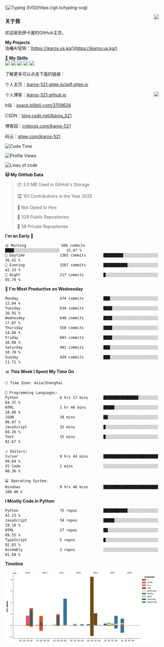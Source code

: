 [![Typing SVG](https://readme-typing-svg.herokuapp.com?size=25&duration=3000&color=8C43EA&vCenter=true&width=200&height=40&lines=Hi+Welcome+%F0%9F%91%8B%F0%9F%8F%BB;I'm+Love丶伊卡洛斯~~)](https://git.io/typing-svg)

<a href="#">
  <img align="right" src="https://github-readme-stats.vercel.app/api?username=Ikaros-521&count_private=true&show_icons=true&bg_color=15,f2f7fd,E0EAFC" />
</a>

### 关于我

欢迎来到伊卡酱的GitHub主页。

**My Projects**  
洛曦AI官网：[https://ikaros.us.kg/](https://ikaros.us.kg/)  

🌟 **My Skills**  
![](https://img.shields.io/badge/-C-A8B9CC?style=flat-square&logo=C&logoColor=fff)
![](https://img.shields.io/badge/-Python-3776AB?style=flat-square&logo=Python&logoColor=fff)
![](https://img.shields.io/badge/-JavaScript-F7DF1E?style=flat-square&logo=JavaScript&logoColor=fff)
![](https://img.shields.io/badge/-C++-00599C?style=flat-square&logo=Cpp&logoColor=fff)
![](https://img.shields.io/badge/-Linux-000000?style=flat-square&logo=Linux&logoColor=fff)

了解更多可以点击下面的链接：  

个人主页：[ikaros-521.gitee.io/self.gitee.io](https://ikaros-521.gitee.io/self.gitee.io/)  

<img align='right' src="https://github.com/Ikaros-521/Ikaros-521/assets/40910637/3a5e50bc-91dc-4aa5-b7a0-8b27ad1c2b33" height="330">

个人博客：[ikaros-521.github.io](https://ikaros-521.github.io/)  

b站：[space.bilibili.com/3709626](https://space.bilibili.com/3709626)  

CSDN：[blog.csdn.net/Ikaros_521](https://blog.csdn.net/Ikaros_521)  

博客园：[cnblogs.com/ikaros-521](https://www.cnblogs.com/ikaros-521)  

码云：[gitee.com/ikaros-521](https://gitee.com/ikaros-521)  


<!--START_SECTION:waka-->
![Code Time](http://img.shields.io/badge/Code%20Time-2%2C287%20hrs%2025%20mins-blue)

![Profile Views](http://img.shields.io/badge/Profile%20Views-4-blue)

![Lines of code](https://img.shields.io/badge/From%20Hello%20World%20I%27ve%20Written-14.4%20million%20lines%20of%20code-blue)

**🐱 My GitHub Data** 

> 📦 3.0 MB Used in GitHub's Storage 
 > 
> 🏆 101 Contributions in the Year 2025
 > 
> 🚫 Not Opted to Hire
 > 
> 📜 329 Public Repositories 
 > 
> 🔑 38 Private Repositories 
 > 
**I'm an Early 🐤** 

```text
🌞 Morning                580 commits         ████░░░░░░░░░░░░░░░░░░░░░   15.47 % 
🌆 Daytime                1365 commits        █████████░░░░░░░░░░░░░░░░   36.41 % 
🌃 Evening                1587 commits        ███████████░░░░░░░░░░░░░░   42.33 % 
🌙 Night                  217 commits         █░░░░░░░░░░░░░░░░░░░░░░░░   05.79 % 
```
📅 **I'm Most Productive on Wednesday** 

```text
Monday                   474 commits         ███░░░░░░░░░░░░░░░░░░░░░░   12.64 % 
Tuesday                  634 commits         ████░░░░░░░░░░░░░░░░░░░░░   16.91 % 
Wednesday                640 commits         ████░░░░░░░░░░░░░░░░░░░░░   17.07 % 
Thursday                 558 commits         ████░░░░░░░░░░░░░░░░░░░░░   14.88 % 
Friday                   603 commits         ████░░░░░░░░░░░░░░░░░░░░░   16.08 % 
Saturday                 401 commits         ███░░░░░░░░░░░░░░░░░░░░░░   10.70 % 
Sunday                   439 commits         ███░░░░░░░░░░░░░░░░░░░░░░   11.71 % 
```


📊 **This Week I Spent My Time On** 

```text
🕑︎ Time Zone: Asia/Shanghai

💬 Programming Languages: 
Python                   6 hrs 17 mins       ████████████████░░░░░░░░░   64.37 % 
HTML                     1 hr 46 mins        █████░░░░░░░░░░░░░░░░░░░░   18.08 % 
JSON                     39 mins             ██░░░░░░░░░░░░░░░░░░░░░░░   06.67 % 
JavaScript               25 mins             █░░░░░░░░░░░░░░░░░░░░░░░░   04.26 % 
Text                     15 mins             █░░░░░░░░░░░░░░░░░░░░░░░░   02.67 % 

🔥 Editors: 
Cursor                   9 hrs 44 mins       █████████████████████████   99.64 % 
VS Code                  2 mins              ░░░░░░░░░░░░░░░░░░░░░░░░░   00.36 % 

💻 Operating System: 
Windows                  9 hrs 46 mins       █████████████████████████   100.00 % 
```

**I Mostly Code in Python** 

```text
Python                   75 repos            ███████████░░░░░░░░░░░░░░   42.13 % 
JavaScript               34 repos            █████░░░░░░░░░░░░░░░░░░░░   19.10 % 
HTML                     17 repos            ██░░░░░░░░░░░░░░░░░░░░░░░   09.55 % 
TypeScript               5 repos             █░░░░░░░░░░░░░░░░░░░░░░░░   02.81 % 
Assembly                 3 repos             ░░░░░░░░░░░░░░░░░░░░░░░░░   01.69 % 
```



**Timeline**

![Lines of Code chart](https://raw.githubusercontent.com/Ikaros-521/Ikaros-521/main/assets/bar_graph.png)


<!--END_SECTION:waka-->


<!--
**Ikaros-521/Ikaros-521** is a ✨ _special_ ✨ repository because its `README.md` (this file) appears on your GitHub profile.

Here are some ideas to get you started:

- 🔭 I’m currently working on ...
- 🌱 I’m currently learning ...
- 👯 I’m looking to collaborate on ...
- 🤔 I’m looking for help with ...
- 💬 Ask me about ...
- 📫 How to reach me: ...
- 😄 Pronouns: ...
- ⚡ Fun fact: ...
-->
